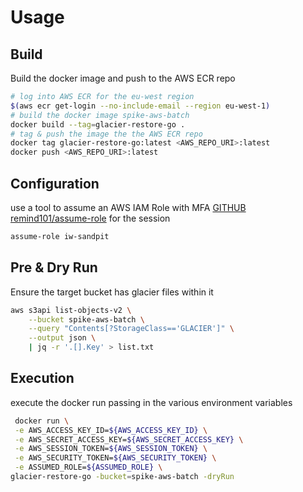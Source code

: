 # Usage

## Build
Build the docker image and push to the AWS ECR repo
```bash
# log into AWS ECR for the eu-west region
$(aws ecr get-login --no-include-email --region eu-west-1)
# build the docker image spike-aws-batch
docker build --tag=glacier-restore-go .
# tag & push the image the the AWS ECR repo
docker tag glacier-restore-go:latest <AWS_REPO_URI>:latest
docker push <AWS_REPO_URI>:latest
```

## Configuration

use a tool to assume an AWS IAM Role with MFA [GITHUB remind101/assume-role](https://github.com/remind101/assume-role) for the session

```bash
assume-role iw-sandpit
```

## Pre & Dry Run 

Ensure the target bucket has glacier files within it
```bash
aws s3api list-objects-v2 \
    --bucket spike-aws-batch \
    --query "Contents[?StorageClass=='GLACIER']" \
    --output json \
    | jq -r '.[].Key' > list.txt
```

## Execution
execute the docker run passing in the various environment variables
```bash
 docker run \
 -e AWS_ACCESS_KEY_ID=${AWS_ACCESS_KEY_ID} \
 -e AWS_SECRET_ACCESS_KEY=${AWS_SECRET_ACCESS_KEY} \
 -e AWS_SESSION_TOKEN=${AWS_SESSION_TOKEN} \
 -e AWS_SECURITY_TOKEN=${AWS_SECURITY_TOKEN} \
 -e ASSUMED_ROLE=${ASSUMED_ROLE} \
glacier-restore-go -bucket=spike-aws-batch -dryRun
 ```